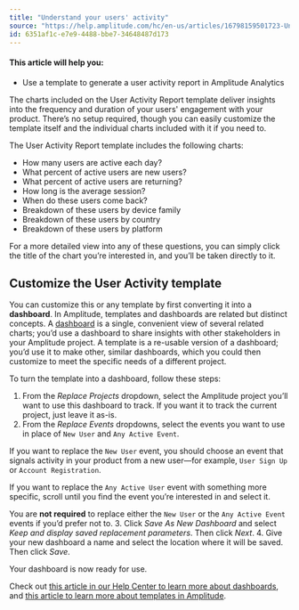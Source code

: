 ```yaml
---
title: "Understand your users' activity"
source: "https://help.amplitude.com/hc/en-us/articles/16798159501723-Understand-your-users-activity"
id: 6351af1c-e7e9-4488-bbe7-34648487d173
---
```


#### This article will help you:

* Use a template to generate a user activity report in Amplitude Analytics

The charts included on the User Activity Report template deliver insights into the frequency and duration of your users' engagement with your product. There’s no setup required, though you can easily customize the template itself and the individual charts included with it if you need to.

The User Activity Report template includes the following charts:

* How many users are active each day?
* What percent of active users are new users?
* What percent of active users are returning?
* How long is the average session?
* When do these users come back?
* Breakdown of these users by device family
* Breakdown of these users by country
* Breakdown of these users by platform

For a more detailed view into any of these questions, you can simply click the title of the chart you’re interested in, and you’ll be taken directly to it.

## Customize the User Activity template

You can customize this or any template by first converting it into a **dashboard**. In Amplitude, templates and dashboards are related but distinct concepts. A [dashboard](/analytics/dashboard-create) is a single, convenient view of several related charts; you’d use a dashboard to share insights with other stakeholders in your Amplitude project. A template is a re-usable version of a dashboard; you’d use it to make other, similar dashboards, which you could then customize to meet the specific needs of a different project.

To turn the template into a dashboard, follow these steps:

1. From the *Replace Projects* dropdown, select the Amplitude project you’ll want to use this dashboard to track. If you want it to track the current project, just leave it as-is.
2. From the *Replace Events* dropdowns, select the events you want to use in place of `New User` and `Any Active Event`.  
  
If you want to replace the `New User` event, you should choose an event that signals activity in your product from a new user—for example, `User Sign Up` or `Account Registration`.  
  
If you want to replace the `Any Active User` event with something more specific, scroll until you find the event you’re interested in and select it.  
  
You are **not required** to replace either the `New User` or the `Any Active Event` events if you’d prefer not to.
3. Click *Save As New Dashboard* and select *Keep and display saved replacement parameters*. Then click *Next*.
4. Give your new dashboard a name and select the location where it will be saved. Then click *Save*.

Your dashboard is now ready for use.

Check out [this article in our Help Center to learn more about dashboards](/analytics/dashboard-create), and [this article to learn more about templates in Amplitude](/analytics/templates).
